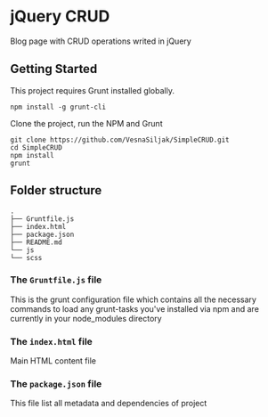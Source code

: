 # jQuery CRUD

Blog page with CRUD operations writed in jQuery

## Getting Started

This project requires Grunt installed globally.

``` shell
npm install -g grunt-cli
```

Clone the project, run the NPM and Grunt

``` shell
git clone https://github.com/VesnaSiljak/SimpleCRUD.git
cd SimpleCRUD
npm install
grunt
```

## Folder structure

```
.
├── Gruntfile.js
├── index.html
├── package.json
├── README.md
└── js
└── scss

```

### The `Gruntfile.js` file

This is the grunt configuration file which contains all the necessary commands to load any grunt-tasks you've installed via npm and are currently in your node_modules directory

### The `index.html` file

Main HTML content file

### The `package.json` file

This file list all metadata and dependencies of project